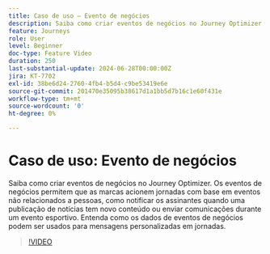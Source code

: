 ```yaml
---
title: Caso de uso – Evento de negócios
description: Saiba como criar eventos de negócios no Journey Optimizer. Entenda como os dados de eventos de negócios podem ser usados para mensagens personalizadas em jornadas.
feature: Journeys
role: User
level: Beginner
doc-type: Feature Video
duration: 250
last-substantial-update: 2024-06-28T00:00:00Z
jira: KT-7702
exl-id: 38be6d24-2760-4fb4-b5d4-c9be53419e6e
source-git-commit: 201470e35095b38617d1a1bb5d7b16c1e60f431e
workflow-type: tm+mt
source-wordcount: '0'
ht-degree: 0%

---
```



# Caso de uso: Evento de negócios

Saiba como criar eventos de negócios no Journey Optimizer. Os eventos de negócios permitem que as marcas acionem jornadas com base em eventos não relacionados a pessoas, como notificar os assinantes quando uma publicação de notícias tem novo conteúdo ou enviar comunicações durante um evento esportivo. Entenda como os dados de eventos de negócios podem ser usados para mensagens personalizadas em jornadas.

>[!VIDEO](https://video.tv.adobe.com/v/334234/?learn=on)
